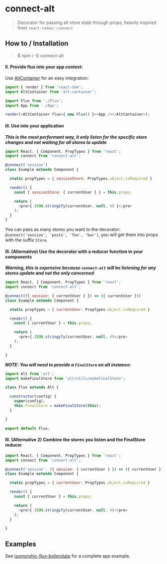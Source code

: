 # connect-alt
> Decorator for passing alt store state through props, heavily inspired from `react-redux::connect`

## How to / Installation

> $ npm i -S connect-alt

#### II. Provide flux into your app context:

Use [AltContainer](http://alt.js.org/docs/components/altContainer/) for an easy integration:

```javascript
import { render } from 'react-dom';
import AltContainer from 'alt-container';

import Flux from './Flux';
import App from './App';

render(<AltContainer flux={ new Flux() }><App /></AltContainer>);
```

#### III. Use into your application

***This is the most performant way, it only listen for the specific store changes and not waiting for all stores to update***

```javascript
import React, { Component, PropTypes } from 'react';
import connect from 'connect-alt';

@connect('session')
class Example extends Component {

  static propTypes = { sessionStore: PropTypes.object.isRequired }

  render() {
    const { sessionStore: { currentUser } } = this.props;

    return (
      <pre>{ JSON.stringify(currentUser, null, 4) }</pre>
    );
  }
}
```

You can pass as many stores you want to the decorator: `@connect('session', 'posts', 'foo', 'bar')`, you will get them into props with the suffix `Store`.

#### III. (Alternative) Use the decorator with a reducer function in your components

***Warning, this is expensive because `connect-alt` will be listening for any stores update and not the only concerned***

```javascript
import React, { Component, PropTypes } from 'react';
import connect from 'connect-alt';

@connect(({ session: { currentUser } }) => ({ currentUser }))
class Example extends Component {

  static propTypes = { currentUser: PropTypes.object.isRequired }

  render() {
    const { currentUser } = this.props;

    return (
      <pre>{ JSON.stringify(currentUser, null, 4)</pre>
    );
  }

}
```

***NOTE: You will need to provide a `FinalStore` on alt instance:***

```javascript
import Alt from 'alt';
import makeFinalStore from 'alt/utils/makeFinalStore';

class Flux extends Alt {

  constructor(config) {
    super(config);
    this.FinalStore = makeFinalStore(this);
  }

}

export default Flux;
```

#### III. (Alternative 2) Combine the stores you listen and the FinalStore reducer

```javascript
import React, { Component, PropTypes } from 'react';
import connect from 'connect-alt';

@connect('session', ({ session: { currentUser } }) => ({ currentUser }))
class Example extends Component {

  static propTypes = { currentUser: PropTypes.object.isRequired }

  render() {
    const { currentUser } = this.props;

    return (
      <pre>{ JSON.stringify(currentUser, null, 4)</pre>
    );
  }

}
```

## Examples

See [isomorphic-flux-boilerplate](https://github.com/iam4x/isomorphic-flux-boilerplate) for a complete app example.
